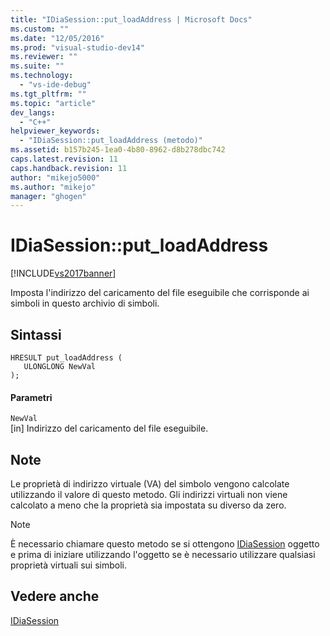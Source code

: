 ```yaml
---
title: "IDiaSession::put_loadAddress | Microsoft Docs"
ms.custom: ""
ms.date: "12/05/2016"
ms.prod: "visual-studio-dev14"
ms.reviewer: ""
ms.suite: ""
ms.technology: 
  - "vs-ide-debug"
ms.tgt_pltfrm: ""
ms.topic: "article"
dev_langs: 
  - "C++"
helpviewer_keywords: 
  - "IDiaSession::put_loadAddress (metodo)"
ms.assetid: b157b245-1ea0-4b80-8962-d8b278dbc742
caps.latest.revision: 11
caps.handback.revision: 11
author: "mikejo5000"
ms.author: "mikejo"
manager: "ghogen"
---
```

# IDiaSession::put_loadAddress
[!INCLUDE[vs2017banner](../../code-quality/includes/vs2017banner.md)]

Imposta l'indirizzo del caricamento del file eseguibile che corrisponde ai simboli in questo archivio di simboli.  
  
## Sintassi  
  
```cpp#  
HRESULT put_loadAddress (   
   ULONGLONG NewVal  
);  
```  
  
#### Parametri  
 `NewVal`  
 \[in\]  Indirizzo del caricamento del file eseguibile.  
  
## Note  
 Le proprietà di indirizzo virtuale \(VA\) del simbolo vengono calcolate utilizzando il valore di questo metodo.  Gli indirizzi virtuali non viene calcolato a meno che la proprietà sia impostata su diverso da zero.  
  
> [!NOTE]
>  È necessario chiamare questo metodo se si ottengono [IDiaSession](../../debugger/debug-interface-access/idiasession.md) oggetto e prima di iniziare utilizzando l'oggetto se è necessario utilizzare qualsiasi proprietà virtuali sui simboli.  
  
## Vedere anche  
 [IDiaSession](../../debugger/debug-interface-access/idiasession.md)